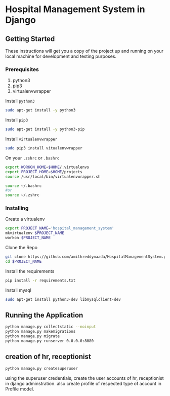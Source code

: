 # Hospital Management System in Django

## Getting Started

These instructions will get you a copy of the project up and running on your local machine for development and testing purposes.

### Prerequisites
1. python3 
2. pip3
3. virtualenvwrapper

Install `python3`
```bash
sudo apt-get install -y python3 
```

Install `pip3`
```bash
sudo apt-get install -y python3-pip
```

Install `virtualenvwrapper`
```bash
sudo pip3 install vitualenvwrapper
```

On your `.zshrc` or `.bashrc`
```bash
export WORKON_HOME=$HOME/.virtualenvs
export PROJECT_HOME=$HOME/projects
source /usr/local/bin/virtualenvwrapper.sh
```

```bash
source ~/.bashrc
#or
source ~/.zshrc
```

### Installing

Create a virtualenv

```bash
export PROJECT_NAME='hospital_management_system'
mkvirtualenv $PROJECT_NAME
workon $PROJECT_NAME
```

Clone the Repo

```bash
git clone https://github.com/amithreddymaada/HospitalManagementSystem.git $PROJECT_NAME
cd $PROJECT_NAME
```

Install the requirements

```bash
pip install -r requirements.txt
```


Install mysql
```bash
sudo apt-get install python3-dev libmysqlclient-dev
```






## Running the Application

```bash
python manage.py collectstatic --noinput
python manage.py makemigrations
python manage.py migrate
python manage.py runserver 0.0.0.0:8080
```

## creation of hr, receptionist
```bash
python manage.py createsuperuser
```
using the superuser credentials, create the user accounts of hr, receptionist in django adminstration.
also create profile of respected type of account in Profile model.


